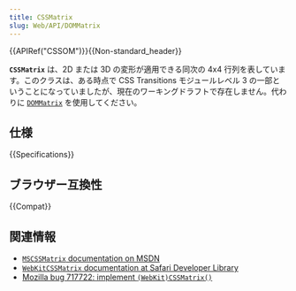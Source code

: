 ```yaml
---
title: CSSMatrix
slug: Web/API/DOMMatrix
---
```


{{APIRef("CSSOM")}}{{Non-standard_header}}

**`CSSMatrix`** は、2D または 3D の変形が適用できる同次の 4x4 行列を表しています。このクラスは、ある時点で CSS Transitions モジュールレベル 3 の一部ということになっていましたが、現在のワーキングドラフトで存在しません。代わりに [`DOMMatrix`](/ja/docs/Web/API/DOMMatrix) を使用してください。

## 仕様

{{Specifications}}

## ブラウザー互換性

{{Compat}}

## 関連情報

- [`MSCSSMatrix` documentation on MSDN](<https://msdn.microsoft.com/en-us/library/ie/hh772390(v=vs.85).aspx>)
- [`WebKitCSSMatrix` documentation at Safari Developer Library](https://developer.apple.com/library/safari/documentation/AudioVideo/Reference/WebKitCSSMatrixClassReference/index.html)
- [Mozilla bug 717722: implement `(WebKit)CSSMatrix()`](https://bugzilla.mozilla.org/show_bug.cgi?id=717722)
